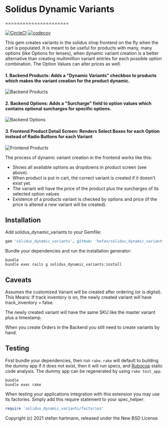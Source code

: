 # Solidus Dynamic Variants
======================

[![CircleCI](https://circleci.com/gh/hefan/solidus_dynamic_variants.svg?style=shield)](https://circleci.com/gh/hefan/solidus_dynamic_variants)
[![codecov](https://codecov.io/gh/hefan/solidus_dynamic_variants/branch/master/graph/badge.svg)](https://codecov.io/gh/hefan/solidus_dynamic_variants)

This gem creates variants in the solidus shop frontend on the fly when the cart is populated.
It is meant to be useful for products with many, many options (like Options for lenses), when dynamic variant creation is a better alternative than creating multimillion variant entries for each possible option combination. The Option Values can alter prices as well.

#### 1. Backend Products: Adds a "Dynamic Variants" checkbox to products which makes the variant creation for the product dynamic.

![Backend Products](https://hefan.github.io/images/be_products_2.png)


#### 2. Backend Options: Adds a "Surcharge" field to option values which contains optional surcharges for specific options.

![Backend Options](https://hefan.github.io/images/be_options_2.png)


#### 3. Frontend Product Detail Screen: Renders Select Boxes for each Option instead of Radio Buttons for each Variant

![Frontend Products](https://hefan.github.io/images/fe_products_2.png)


The process of dynamic variant creation in the frontend works like this:
- Shows all available options as dropdowns in product screen (see above).
- When product is put in cart, the correct variant is created if it doesn't exist yet.
- The variant will have the price of the product plus the surcharges of its selected option values
- Existence of a products variant is checked by options and price (if the price is altered a new variant will be created).


Installation
------------

Add solidus_dynamic_variants to your Gemfile:

```ruby
gem 'solidus_dynamic_variants', github: 'hefan/solidus_dynamic_variants'
```

Bundle your dependencies and run the installation generator:

```shell
bundle
bundle exec rails g solidus_dynamic_variants:install
```


Caveats
-------
Assumes the customized Variant will be created after ordering (or is digital).
This Means: If track inventory is on, the newly created variant will have track_inventory = false.

The newly created variant will have the same SKU like the master variant plus a timestamp.

When you create Orders in the Backend you still need to create variants by hand.



Testing
-------

First bundle your dependencies, then run `rake`. `rake` will default to building the dummy app if it does not exist, then it will run specs, and [Rubocop](https://github.com/bbatsov/rubocop) static code analysis. The dummy app can be regenerated by using `rake test_app`.

```shell
bundle
bundle exec rake
```

When testing your applications integration with this extension you may use its factories.
Simply add this require statement to your spec_helper:

```ruby
require 'solidus_dynamic_variants/factories'
```

Copyright (c) 2021 stefan hartmann, released under the New BSD License
